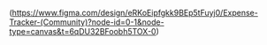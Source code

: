 (https://www.figma.com/design/eRKoEipfgkk9BEp5tFuyj0/Expense-Tracker-(Community)?node-id=0-1&node-type=canvas&t=6qDU32BFoobh5TOX-0)
